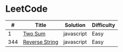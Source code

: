LeetCode
========

| # | Title | Solution | Difficulty |
|---| ----- | -------- | ---------- |
|1|[Two Sum](https://leetcode.com/problems/two-sum/) | javascript | Easy |
|344|[Reverse String](https://leetcode.com/problems/reverse-string/) | javascript | Easy |